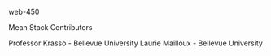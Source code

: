 web-450

Mean Stack
Contributors

Professor Krasso - Bellevue University
Laurie Mailloux - Bellevue University
